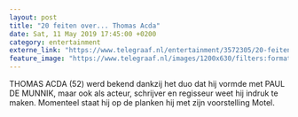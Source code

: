```yaml
---
layout: post
title: "20 feiten over... Thomas Acda"
date: Sat, 11 May 2019 17:45:00 +0200
category: entertainment
externe_link: "https://www.telegraaf.nl/entertainment/3572305/20-feiten-over-thomas-acda"
feature_image: "https://www.telegraaf.nl/images/1200x630/filters:format(jpeg):quality(80)/cdn-kiosk-api.telegraaf.nl/ff432aa6-7405-11e9-85b5-0217670beecd.jpg"
---
```


<p class="intro">THOMAS ACDA (52) werd bekend dankzij het duo dat hij vormde met PAUL DE MUNNIK, maar ook als acteur, schrijver en regisseur weet hij indruk te maken. Momenteel staat hij op de planken hij met zijn voorstelling Motel.</p>
